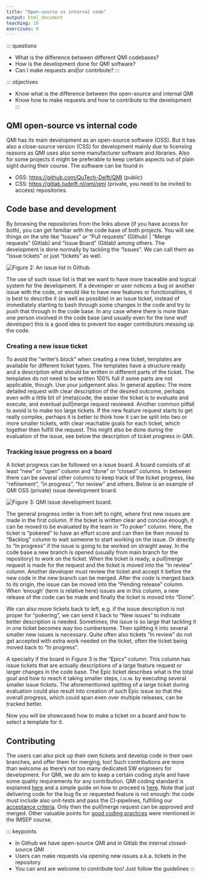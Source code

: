 ```yaml
---
title: "Open-source vs internal code"
output: html_document
teaching: 10
exercises: 0
---
```


::: questions
-   What is the difference between different QMI codebases?
-   How is the development done for QMI software?
-   Can I make requests and|or contribute?
:::

::: objectives
-   Know what is the difference between the open-source and internal QMI
-   Know how to make requests and how to contribute to the development
:::

## QMI open-source vs internal code

QMI has its main development as an open-source software (OSS). But it has also a close-source version (CSS) for development mainly due to licensing reasons as QMI uses also some manufacturer software and libraries. Also for some projects it might be preferable to keep certain aspects out of plain sight during their course. The software can be found in
-	OSS: https://github.com/QuTech-Delft/QMI (public)
-	CSS: https://gitlab.tudelft.nl/qmi/qmi (private, you need to be invited to access)
repositories.

## Code base and development

By browsing the repositories from the links above (if you have access for both), you can get familiar with the code base of both projects. You will see things on the site like “Issues” or “Pull requests” (Github) | “Merge requests” (Gitlab) and “Issue Board” (Gitlab) among others. The development is done normally by tackling the “Issues”. We can call them as “Issue tickets” or just “tickets” as well.
 
![Figure 2: An issue list in Github.](figures/Github_issue_list.png)

The use of such issue list is that we want to have more traceable and logical system for the development. If a developer or user notices a bug or another issue with the code, or would like to have new features or functionalities, it is best to describe it (as well as possible) in an issue ticket, instead of immediately starting to bash through some changes in the code and try to push that through in the code base. In any case where there is more than one person involved in the code base (and usually even for the lone wolf developer) this is a good idea to prevent too eager contributors messing up the code.

### Creating a new issue ticket

To avoid the “writer’s block” when creating a new ticket, templates are available for different ticket types. The templates have a structure ready and a description what should be written in different parts of the ticket. The templates do not need to be written 100% full if some parts are not applicable, though. Use your judgement also. In general applies: The more detailed request with clear description of the desired outcome, perhaps even with a little bit of (meta)code, the easier the ticket is to evaluate and execute, and eventual pull|merge request reviewed. 
Another common pitfall to avoid is to make too large tickets. If the new feature request starts to get really complex, perhaps it is better to think how it can be split into two or more smaller tickets, with clear reachable goals for each ticket, which together then fulfill the request. This might also be done during the evaluation of the issue, see below the description of ticket progress in QMI.

### Tracking issue progress on a board
A ticket progress can be followed on a issue board. A board consists of at least “new” or “open” column and “done” or “closed” columns. In between there can be several other columns to keep track of the ticket progress, like “refinement”, “in progress”, “for review” and others. Below is an example of QMI OSS (private) issue development board. 
 
![Figure 3: QMI issue development board.](figures/Github_devboard.png)

The general progress order is from left to right, where first new issues are made in the first column. If the ticket is written clear and concise enough, it can be moved to be evaluated by the team in “To poker” column.  Here, the ticket is “pokered” to have an effort score and can then be then moved to “Backlog” column to wait someone to start working on the issue. Or directly to “In progress” if the issue is going to be worked on straight away. In the code base a new branch is opened (usually from main branch for the repository) to work on the ticket. When the ticket is ready, a pull|merge request is made for the request and the ticket is moved into the “In review” column. Another developer must review the ticket and accept it before the new code in the new branch can be merged. After the code is merged back to its origin, the issue can be moved into the “Pending release” column. When ‘enough’ (term is relative here) issues are in this column, a new release of the code can be made and finally the ticket is moved into “Done”.

We can also move tickets back to left, e.g. if the issue description is not proper for “pokering”, we can send it back to “New issues” to indicate better description is needed. Sometimes, the issue is so large that tackling it in one ticket becomes way too cumbersome. Then splitting it into several smaller new issues is necessary. Quite often also tickets  “In review” do not get accepted with extra work needed on the ticket, often the ticket being moved back to “In progress”. 

A specialty if the board in Figure 3 is the “Epics” column. This column has issue tickets that are actually descriptions of a large feature request or larger changes in the code base. The Epic ticket describes what is the total goal and how to reach it taking smaller steps, i.o.w. by executing several smaller issue tickets. The aforementioned splitting of a large ticket during evaluation could also result into creation of such Epic issue so that the overall progress, which could span even over multiple releases, can be tracked better.

Now you will be showcased how to make a ticket on a board and how to select a template for it.

## Contributing

The users can also pick up their own tickets and develop code in their own branches, and offer them for merging, too! Such contributions are more than welcome as there’s not too many dedicated SW engineers for development. For QMI, we do aim to keep a certain coding style and have some quality requirements for any contribution. QMI coding standard is explained [here](https://qmi.readthedocs.io/en/latest/coding_standard.html) and a simple guide on how to proceed is [here](https://github.com/QuTech-Delft/QMI/blob/main/CONTRIBUTING.md#development). Note that just delivering code for the bug fix or requested feature is not enough: the code must include also unit-tests and pass the CI-pipelines, fulfilling our [acceptance criteria](https://github.com/QuTech-Delft/QMI/blob/main/TESTING.md%23acceptance-criteria). Only then the pull|merge request can be approved and merged. Other valuable points for [good coding practices](https://qutech-delft.github.io/imsep/clean-code.html) were mentioned in the IMSEP course.


::: keypoints
-   In Github we have open-source QMI and in Gitlab the internal closed-source QMI
-   Users can make requests via opening new issues a.k.a. tickets in the repository
-   You can and are welcome to contribute too! Just follow the guidelines
:::
